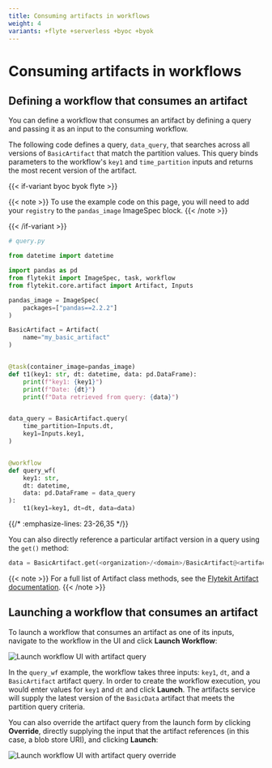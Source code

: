 ```yaml
---
title: Consuming artifacts in workflows
weight: 4
variants: +flyte +serverless +byoc +byok
---
```


# Consuming artifacts in workflows

## Defining a workflow that consumes an artifact

You can define a workflow that consumes an artifact by defining a query and passing it as an input to the consuming workflow.

The following code defines a query, `data_query`, that searches across all versions of `BasicArtifact` that match the partition values. This query binds parameters to the workflow's `key1` and `time_partition` inputs and returns the most recent version of the artifact.

{{< if-variant byoc byok flyte >}}

{{< note >}}
To use the example code on this page, you will need to add your `registry` to the `pandas_image` ImageSpec block.
{{< /note >}}

{{< /if-variant >}}

```python
# query.py

from datetime import datetime

import pandas as pd
from flytekit import ImageSpec, task, workflow
from flytekit.core.artifact import Artifact, Inputs

pandas_image = ImageSpec(
    packages=["pandas==2.2.2"]
)

BasicArtifact = Artifact(
    name="my_basic_artifact"
)


@task(container_image=pandas_image)
def t1(key1: str, dt: datetime, data: pd.DataFrame):
    print(f"key1: {key1}")
    print(f"Date: {dt}")
    print(f"Data retrieved from query: {data}")


data_query = BasicArtifact.query(
    time_partition=Inputs.dt,
    key1=Inputs.key1,
)


@workflow
def query_wf(
    key1: str,
    dt: datetime,
    data: pd.DataFrame = data_query
):
    t1(key1=key1, dt=dt, data=data)
```
{{/* :emphasize-lines: 23-26,35 */}}

You can also directly reference a particular artifact version in a query using the `get()` method:

```python
data = BasicArtifact.get(<organization>/<domain>/BasicArtifact@<artifact-version>)
```

{{< note >}}
For a full list of Artifact class methods, see the [Flytekit Artifact documentation](https://docs.flyte.org/en/latest/api/flytekit/generated/flytekit.Artifact.html).
{{< /note >}}

## Launching a workflow that consumes an artifact

To launch a workflow that consumes an artifact as one of its inputs, navigate to the workflow in the UI and click **Launch Workflow**:

![Launch workflow UI with artifact query](/_static/images/user-guide/core-concepts/artifacts/consuming-artifacts-in-workflows/launch-workflow-artifact-query.png)

In the `query_wf` example, the workflow takes three inputs: `key1`, `dt`, and a `BasicArtifact` artifact query. In order to create the workflow execution, you would enter values for `key1` and `dt` and click **Launch**. The artifacts service will supply the latest version of the `BasicData` artifact that meets the partition query criteria.

You can also override the artifact query from the launch form by clicking **Override**, directly supplying the input that the artifact references (in this case, a blob store URI), and clicking **Launch**:

![Launch workflow UI with artifact query override](/_static/images/user-guide/core-concepts/artifacts/consuming-artifacts-in-workflows/launch-workflow-artifact-query-override.png)